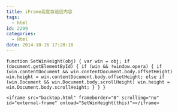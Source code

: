 ```yaml
---
title: iFrame高度自适应内容
tags:
  - html
id: 2209
categories:
  - Html
date: 2014-10-16 17:20:18
---
```


`function SetWinHeight(obj) {
    var win = obj;
    if (document.getElementById) {
        if (win && !window.opera) {
            if (win.contentDocument && win.contentDocument.body.offsetHeight)
                win.height = win.contentDocument.body.offsetHeight;
            else if (win.Document && win.Document.body.scrollHeight)
                win.height = win.Document.body.scrollHeight;
        }
    }
}`

`<iframe src="backtop.html" frameborder="0" scrolling="no" id="external-frame" onload="SetWinHeight(this)"></iframe>`